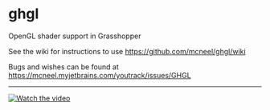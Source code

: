# ghgl
OpenGL shader support in Grasshopper

See the wiki for instructions to use
https://github.com/mcneel/ghgl/wiki

Bugs and wishes can be found at
https://mcneel.myjetbrains.com/youtrack/issues/GHGL

-----

[![Watch the video](https://i.vimeocdn.com/video/875843257_640.webp)](https://vimeo.com/405599673)
